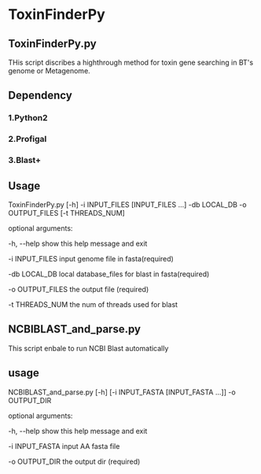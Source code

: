 # ToxinFinderPy
## ToxinFinderPy.py
THis script discribes a highthrough method for toxin gene searching in BT's genome or Metagenome.
## Dependency
### 1.Python2
### 2.Profigal
### 3.Blast+

## Usage 
ToxinFinderPy.py [-h] -i INPUT_FILES [INPUT_FILES ...] -db LOCAL_DB -o
                        OUTPUT_FILES [-t THREADS_NUM]

optional arguments:

-h, --help                                show this help message and exit

-i INPUT_FILES                            input genome file in fasta(required)
  
-db LOCAL_DB                              local database_files for blast in fasta(required)
  
-o OUTPUT_FILES                           the output file (required)
  
-t THREADS_NUM                            the num of threads used for blast

## NCBIBLAST_and_parse.py
This script enbale to run NCBI Blast automatically

## usage
NCBIBLAST_and_parse.py [-h] [-i INPUT_FASTA [INPUT_FASTA ...]] -o OUTPUT_DIR


optional arguments:

-h, --help                                show this help message and exit
  
-i INPUT_FASTA                            input AA fasta file
  
-o OUTPUT_DIR                             the output dir (required)

